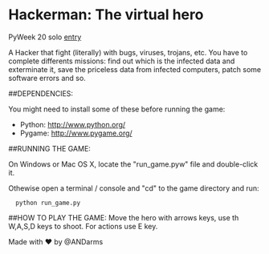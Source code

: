 # Hackerman: The virtual hero
PyWeek 20 solo [entry](https://pyweek.org/e/andarms-20/)

A Hacker that fight (literally) with bugs, viruses, trojans, etc. You have to complete differents missions: find out which is the infected data and exterminate it, save the priceless data from infected computers, patch some software errors and so.

##DEPENDENCIES:

You might need to install some of these before running the game:
- Python:	http://www.python.org/
- Pygame:	http://www.pygame.org/

##RUNNING THE GAME:

On Windows or Mac OS X, locate the "run_game.pyw" file and double-click it.

Othewise open a terminal / console and "cd" to the game directory and run:
```
  python run_game.py
```


##HOW TO PLAY THE GAME:
Move the hero with arrows keys, use th W,A,S,D keys to shoot.
For actions use E key.

Made with :heart: by @ANDarms
